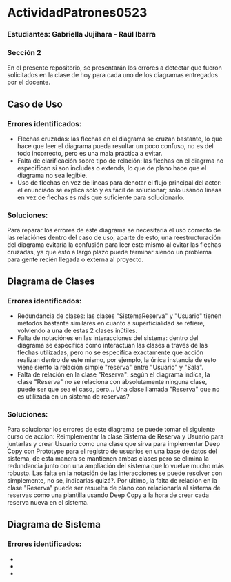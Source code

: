 # ActividadPatrones0523
### Estudiantes: Gabriella Jujihara - Raúl Ibarra
### Sección 2

En el presente repositorio, se presentarán los errores a detectar que fueron solicitados en la clase de hoy para cada uno de los diagramas entregados por el docente.

## Caso de Uso
### Errores identificados:

- Flechas cruzadas: las flechas en el diagrama se cruzan bastante, lo que hace que leer el diagrama pueda resultar un poco confuso, no es del todo incorrecto, pero es una mala práctica a evitar.
- Falta de clarificación sobre tipo de relación: las flechas en el diagrma no especifícan si son includes o extends, lo que de plano hace que el diagrama no sea legible.
- Uso de flechas en vez de lineas para denotar el flujo principal del actor: el enunciado se explica solo y es fácil de solucionar; solo usando lineas en vez de flechas es más que suficiente para solucionarlo.

### Soluciones:

Para reparar los errores de este diagrama se necesitaría el uso correcto de las relaciónes dentro del caso de uso, aparte de esto; una reestructuración del diagrama evitaría la confusión para leer este mismo al evitar las flechas cruzadas, ya que esto a largo plazo puede terminar siendo un problema para gente recién llegada o externa al proyecto.

## Diagrama de Clases
### Errores identificados:

- Redundancia de clases: las clases "SistemaReserva" y "Usuario" tienen metodos bastante similares en cuanto a superficialidad se refiere, volviendo a una de estas 2 clases inútiles.
- Falta de notaciónes en las interacciones del sistema: dentro del diagrama se especifíca como interactuan las clases a través de las flechas utilizadas, pero no se especifica exactamente que acción realizan dentro de este mismo, por ejemplo, la única instancia de esto viene siento la relación simple "reserva" entre "Usuario" y "Sala".
- Falta de relación en la clase "Reserva": según el diagrama indíca, la clase "Reserva" no se relaciona con absolutamente ninguna clase, puede ser que sea el caso, pero... Una clase llamada "Reserva" que no es utilizada en un sistema de reservas?

### Soluciones:

Para solucionar los errores de este diagrama se puede tomar el siguiente curso de accion: Reimplementar la clase Sistema de Reserva y Usuario para juntarlas y crear Usuario como una clase que sirva para implementar Deep Copy con Prototype para el registro de usuarios en una base de datos del sistema, de esta manera se mantienen ambas clases pero se elimina la redundancia junto con una ampliación del sistema que lo vuelve mucho más robusto. Las falta en la notación de las interacciones se puede resolver con simplemente, no se, indicarlas quizá?. Por ultimo, la falta de relación en la clase "Reserva" puede ser resuelta de plano con relacionarla al sistema de reservas como una plantilla usando Deep Copy a la hora de crear cada reserva nueva en el sistema.
 
## Diagrama de Sistema
### Errores identificados:
-
-
-
